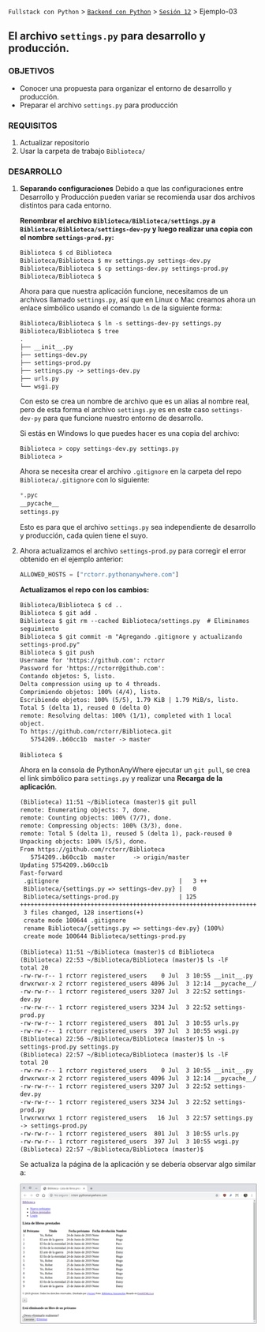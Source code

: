 `Fullstack con Python` > [`Backend con Python`](../../Readme.md) > [`Sesión 12`](../Readme.md) > Ejemplo-03
## El archivo `settings.py` para desarrollo y producción.

### OBJETIVOS
- Conocer una propuesta para organizar el entorno de desarrollo y producción.
- Preparar el archivo `settings.py` para producción

### REQUISITOS
1. Actualizar repositorio
1. Usar la carpeta de trabajo `Biblioteca/`

### DESARROLLO
1. __Separando configuraciones__ Debido a que las configuraciones entre Desarrollo y Producción pueden variar se recomienda usar dos archivos distintos para cada entorno.

   __Renombrar el archivo `Biblioteca/Biblioteca/settings.py` a `Biblioteca/Biblioteca/settings-dev-py` y luego realizar una copia con el nombre `settings-prod.py`:__

   ```console
   Biblioteca $ cd Biblioteca
   Biblioteca/Biblioteca $ mv settings.py settings-dev.py
   Biblioteca/Biblioteca $ cp settings-dev.py settings-prod.py
   Biblioteca/Biblioteca $
   ```

   Ahora para que nuestra aplicación funcione, necesitamos de un archivos llamado `settings.py`, así que en Linux o Mac creamos ahora un enlace simbólico usando el comando `ln` de la siguiente forma:

   ```console
   Biblioteca/Biblioteca $ ln -s settings-dev-py settings.py
   Biblioteca/Biblioteca $ tree
   .
   ├── __init__.py
   ├── settings-dev.py
   ├── settings-prod.py
   ├── settings.py -> settings-dev.py
   ├── urls.py
   └── wsgi.py
   ```
   Con esto se crea un nombre de archivo que es un alias al nombre real, pero de esta forma el archivo `settings.py` es en este caso `settings-dev-py` para que funcione nuestro entorno de desarrollo.

   Si estás en Windows lo que puedes hacer es una copia del archivo:

   ```console
   Biblioteca > copy settings-dev.py settings.py
   Biblioteca >
   ```

   Ahora se necesita crear el archivo `.gitignore` en la carpeta del repo `Biblioteca/.gitignore` con lo siguiente:

   ```python
   *.pyc
   __pycache__
   settings.py
   ```
   Esto es para que el archivo `settings.py` sea independiente de desarrollo y producción, cada quien tiene el suyo.

1. Ahora actualizamos el archivo `settings-prod.py` para corregir el error obtenido en el ejemplo anterior:

   ```python
   ALLOWED_HOSTS = ["rctorr.pythonanywhere.com"]
   ```

   __Actualizamos el repo con los cambios:__
   ```console
   Biblioteca/Biblioteca $ cd ..
   Biblioteca $ git add .
   Biblioteca $ git rm --cached Biblioteca/settings.py  # Eliminamos seguimiento
   Biblioteca $ git commit -m "Agregando .gitignore y actualizando settings-prod.py"
   Biblioteca $ git push
   Username for 'https://github.com': rctorr
   Password for 'https://rctorr@github.com':
   Contando objetos: 5, listo.
   Delta compression using up to 4 threads.
   Comprimiendo objetos: 100% (4/4), listo.
   Escribiendo objetos: 100% (5/5), 1.79 KiB | 1.79 MiB/s, listo.
   Total 5 (delta 1), reused 0 (delta 0)
   remote: Resolving deltas: 100% (1/1), completed with 1 local object.
   To https://github.com/rctorr/Biblioteca.git
      5754209..b60cc1b  master -> master

   Biblioteca $
   ```

   Ahora en la consola de PythonAnyWhere ejecutar un `git pull`, se crea el link simbólico para `settings.py` y realizar una __Recarga de la aplicación__.

   ```console
   (Biblioteca) 11:51 ~/Biblioteca (master)$ git pull
   remote: Enumerating objects: 7, done.
   remote: Counting objects: 100% (7/7), done.
   remote: Compressing objects: 100% (3/3), done.
   remote: Total 5 (delta 1), reused 5 (delta 1), pack-reused 0
   Unpacking objects: 100% (5/5), done.
   From https://github.com/rctorr/Biblioteca
      5754209..b60cc1b  master     -> origin/master
   Updating 5754209..b60cc1b
   Fast-forward
    .gitignore                                  |   3 ++
    Biblioteca/{settings.py => settings-dev.py} |   0
    Biblioteca/settings-prod.py                 | 125 ++++++++++++++++++++++++++++++++++++++++++++++++++++++++++++++++++++++++++++++++
    3 files changed, 128 insertions(+)
    create mode 100644 .gitignore
    rename Biblioteca/{settings.py => settings-dev.py} (100%)
    create mode 100644 Biblioteca/settings-prod.py

   (Biblioteca) 11:51 ~/Biblioteca (master)$ cd Biblioteca
   (Biblioteca) 22:53 ~/Biblioteca/Biblioteca (master)$ ls -lF
   total 20
   -rw-rw-r-- 1 rctorr registered_users    0 Jul  3 10:55 __init__.py
   drwxrwxr-x 2 rctorr registered_users 4096 Jul  3 12:14 __pycache__/
   -rw-rw-r-- 1 rctorr registered_users 3207 Jul  3 22:52 settings-dev.py
   -rw-rw-r-- 1 rctorr registered_users 3234 Jul  3 22:52 settings-prod.py
   -rw-rw-r-- 1 rctorr registered_users  801 Jul  3 10:55 urls.py
   -rw-rw-r-- 1 rctorr registered_users  397 Jul  3 10:55 wsgi.py
   (Biblioteca) 22:56 ~/Biblioteca/Biblioteca (master)$ ln -s settings-prod.py settings.py
   (Biblioteca) 22:57 ~/Biblioteca/Biblioteca (master)$ ls -lF
   total 20
   -rw-rw-r-- 1 rctorr registered_users    0 Jul  3 10:55 __init__.py
   drwxrwxr-x 2 rctorr registered_users 4096 Jul  3 12:14 __pycache__/
   -rw-rw-r-- 1 rctorr registered_users 3207 Jul  3 22:52 settings-dev.py
   -rw-rw-r-- 1 rctorr registered_users 3234 Jul  3 22:52 settings-prod.py
   lrwxrwxrwx 1 rctorr registered_users   16 Jul  3 22:57 settings.py -> settings-prod.py
   -rw-rw-r-- 1 rctorr registered_users  801 Jul  3 10:55 urls.py
   -rw-rw-r-- 1 rctorr registered_users  397 Jul  3 10:55 wsgi.py
   (Biblioteca) 22:57 ~/Biblioteca/Biblioteca (master)$
   ```

   Se actualiza la página de la aplicación y se debería observar algo similar a:

   ![aplicación funcionando en producción](assets/produccion-01.png)
   
